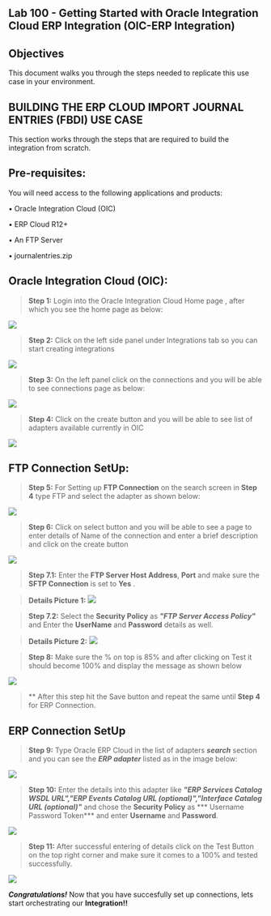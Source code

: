 ## Lab 100 - Getting Started with Oracle Integration Cloud ERP Integration   (OIC-ERP Integration)

## Objectives

This document walks you through the steps needed to replicate this use case in your environment.

## BUILDING THE ERP CLOUD IMPORT JOURNAL ENTRIES (FBDI) USE CASE

This section works through the steps that are required to build the integration from scratch.

## Pre-requisites:
You will need access to the following applications and products:

• Oracle Integration Cloud (OIC)

• ERP Cloud R12+

• An FTP Server

• journalentries.zip

## Oracle Integration Cloud (OIC):

>**Step 1:** Login into the Oracle Integration Cloud Home page , after which you see the home page as below:

 ![](OICHomePage.jpeg)

>**Step 2:** Click on the left side panel under Integrations tab so you can start creating integrations

![](IntegrationHomePage.png)


>**Step 3:** On the left panel click on the connections and you will be able to see connections page as below:

![](ConnectionPage.png)

>**Step 4:** Click on the create button and you will be able to see list of adapters available currently in OIC

![](OICExistingAdapters.png)

## FTP Connection SetUp:

>**Step 5:** For Setting up **FTP Connection** on the search screen in **Step 4** type FTP and select the adapter as shown below:

![](FTPConnection.png)

>**Step 6:** Click on select button and you will be able to see a page to enter details of Name of the connection and enter a brief description and click on the create button

![](FTPConnectionNaming.png)


>**Step 7.1:** Enter the **FTP Server Host Address**, **Port** and make sure the **SFTP Connection** is set to **Yes** .

 >**Details Picture 1:**
![](FTPConnDetails1.png)

>**Step 7.2:** Select the **Security Policy** as ***"FTP Server Access Policy"*** and Enter the **UserName** and **Password** details as well.


 >**Details Picture 2:**
![](FTPConnDetails2.png)


>**Step 8:** Make sure the % on top is 85% and after clicking on Test it should become 100% and display the message as shown below

![](FTPConnectionTestedSuccessfully.png)

>** After this step hit the Save button and repeat the same until **Step 4** for ERP Connection.


## ERP Connection SetUp

>**Step 9:** Type Oracle ERP Cloud in the list of adapters ***search*** section and you can see the ***ERP adapter*** listed as in the image below:

![](ERPConnection.png)

>**Step 10:** Enter the details into this adapter like ***"ERP Services Catalog WSDL URL","ERP Events Catalog URL (optional)","Interface Catalog URL (optional)"*** and chose the **Security Policy** as *** Username Password Token*** and enter **Username** and **Password**.

![](ERPConnectionDetails.png)

>**Step 11:** After successful entering of details click on the Test Button on the top right corner and make sure it comes to a 100% and tested successfully.

![](TestingERPConnection.png)
 

 
***Congratulations!*** Now that you  have succesfully set up connections, lets start orchestrating our **Integration!!**
